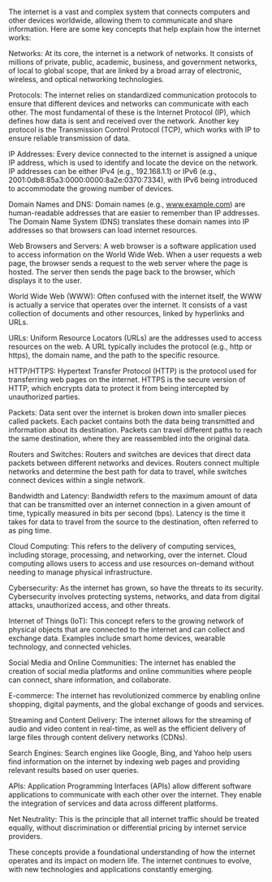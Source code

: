 The internet is a vast and complex system that connects computers and other devices worldwide, allowing them to communicate and share information. Here are some key concepts that help explain how the internet works:

Networks: At its core, the internet is a network of networks. It consists of millions of private, public, academic, business, and government networks, of local to global scope, that are linked by a broad array of electronic, wireless, and optical networking technologies.

Protocols: The internet relies on standardized communication protocols to ensure that different devices and networks can communicate with each other. The most fundamental of these is the Internet Protocol (IP), which defines how data is sent and received over the network. Another key protocol is the Transmission Control Protocol (TCP), which works with IP to ensure reliable transmission of data.

IP Addresses: Every device connected to the internet is assigned a unique IP address, which is used to identify and locate the device on the network. IP addresses can be either IPv4 (e.g., 192.168.1.1) or IPv6 (e.g., 2001:0db8:85a3:0000:0000:8a2e:0370:7334), with IPv6 being introduced to accommodate the growing number of devices.

Domain Names and DNS: Domain names (e.g., www.example.com) are human-readable addresses that are easier to remember than IP addresses. The Domain Name System (DNS) translates these domain names into IP addresses so that browsers can load internet resources.

Web Browsers and Servers: A web browser is a software application used to access information on the World Wide Web. When a user requests a web page, the browser sends a request to the web server where the page is hosted. The server then sends the page back to the browser, which displays it to the user.

World Wide Web (WWW): Often confused with the internet itself, the WWW is actually a service that operates over the internet. It consists of a vast collection of documents and other resources, linked by hyperlinks and URLs.

URLs: Uniform Resource Locators (URLs) are the addresses used to access resources on the web. A URL typically includes the protocol (e.g., http or https), the domain name, and the path to the specific resource.

HTTP/HTTPS: Hypertext Transfer Protocol (HTTP) is the protocol used for transferring web pages on the internet. HTTPS is the secure version of HTTP, which encrypts data to protect it from being intercepted by unauthorized parties.

Packets: Data sent over the internet is broken down into smaller pieces called packets. Each packet contains both the data being transmitted and information about its destination. Packets can travel different paths to reach the same destination, where they are reassembled into the original data.

Routers and Switches: Routers and switches are devices that direct data packets between different networks and devices. Routers connect multiple networks and determine the best path for data to travel, while switches connect devices within a single network.

Bandwidth and Latency: Bandwidth refers to the maximum amount of data that can be transmitted over an internet connection in a given amount of time, typically measured in bits per second (bps). Latency is the time it takes for data to travel from the source to the destination, often referred to as ping time.

Cloud Computing: This refers to the delivery of computing services, including storage, processing, and networking, over the internet. Cloud computing allows users to access and use resources on-demand without needing to manage physical infrastructure.

Cybersecurity: As the internet has grown, so have the threats to its security. Cybersecurity involves protecting systems, networks, and data from digital attacks, unauthorized access, and other threats.

Internet of Things (IoT): This concept refers to the growing network of physical objects that are connected to the internet and can collect and exchange data. Examples include smart home devices, wearable technology, and connected vehicles.

Social Media and Online Communities: The internet has enabled the creation of social media platforms and online communities where people can connect, share information, and collaborate.

E-commerce: The internet has revolutionized commerce by enabling online shopping, digital payments, and the global exchange of goods and services.

Streaming and Content Delivery: The internet allows for the streaming of audio and video content in real-time, as well as the efficient delivery of large files through content delivery networks (CDNs).

Search Engines: Search engines like Google, Bing, and Yahoo help users find information on the internet by indexing web pages and providing relevant results based on user queries.

APIs: Application Programming Interfaces (APIs) allow different software applications to communicate with each other over the internet. They enable the integration of services and data across different platforms.

Net Neutrality: This is the principle that all internet traffic should be treated equally, without discrimination or differential pricing by internet service providers.

These concepts provide a foundational understanding of how the internet operates and its impact on modern life. The internet continues to evolve, with new technologies and applications constantly emerging.
